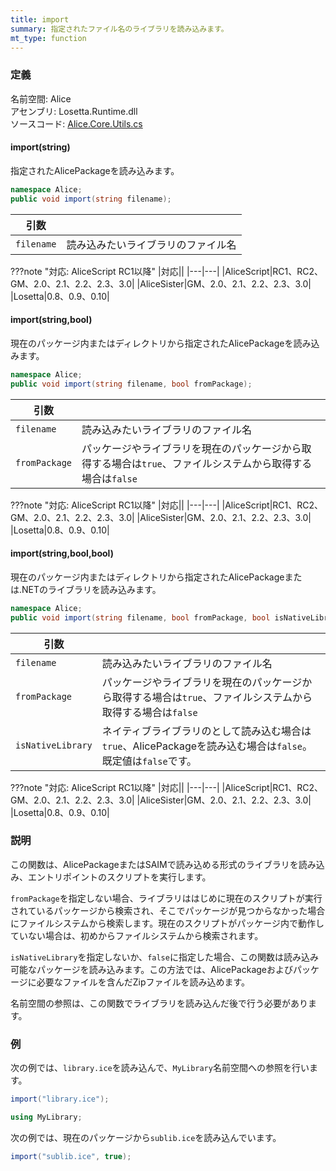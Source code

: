 ```yaml
---
title: import
summary: 指定されたファイル名のライブラリを読み込みます。
mt_type: function
---
```


### 定義
名前空間: Alice<br/>
アセンブリ: Losetta.Runtime.dll<br/>
ソースコード: [Alice.Core.Utils.cs](https://github.com/WSOFT-Project/Losetta/blob/master/Losetta.Runtime/Core/Alice.Core.Utils.cs)

#### import(string)

指定されたAlicePackageを読み込みます。

```cs title="AliceScript"
namespace Alice;
public void import(string filename);
```

|引数| |
|-|-|
|`filename`| 読み込みたいライブラリのファイル名|

???note "対応: AliceScript RC1以降"
    |対応||
    |---|---|
    |AliceScript|RC1、RC2、GM、2.0、2.1、2.2、2.3、3.0|
    |AliceSister|GM、2.0、2.1、2.2、2.3、3.0|
    |Losetta|0.8、0.9、0.10|

#### import(string,bool)

現在のパッケージ内またはディレクトリから指定されたAlicePackageを読み込みます。

```cs title="AliceScript"
namespace Alice;
public void import(string filename, bool fromPackage);
```

|引数| |
|-|-|
|`filename`| 読み込みたいライブラリのファイル名|
|`fromPackage`|パッケージやライブラリを現在のパッケージから取得する場合は`true`、ファイルシステムから取得する場合は`false`|

???note "対応: AliceScript RC1以降"
    |対応||
    |---|---|
    |AliceScript|RC1、RC2、GM、2.0、2.1、2.2、2.3、3.0|
    |AliceSister|GM、2.0、2.1、2.2、2.3、3.0|
    |Losetta|0.8、0.9、0.10|

#### import(string,bool,bool)

現在のパッケージ内またはディレクトリから指定されたAlicePackageまたは.NETのライブラリを読み込みます。

```cs title="AliceScript"
namespace Alice;
public void import(string filename, bool fromPackage, bool isNativeLibrary);
```

|引数| |
|-|-|
|`filename`| 読み込みたいライブラリのファイル名|
|`fromPackage`|パッケージやライブラリを現在のパッケージから取得する場合は`true`、ファイルシステムから取得する場合は`false`|
|`isNativeLibrary`|ネイティブライブラリのとして読み込む場合は`true`、AlicePackageを読み込む場合は`false`。既定値は`false`です。|

???note "対応: AliceScript RC1以降"
    |対応||
    |---|---|
    |AliceScript|RC1、RC2、GM、2.0、2.1、2.2、2.3、3.0|
    |AliceSister|GM、2.0、2.1、2.2、2.3、3.0|
    |Losetta|0.8、0.9、0.10|

### 説明
この関数は、AlicePackageまたはSAIMで読み込める形式のライブラリを読み込み、エントリポイントのスクリプトを実行します。

`fromPackage`を指定しない場合、ライブラリははじめに現在のスクリプトが実行されているパッケージから検索され、そこでパッケージが見つからなかった場合にファイルシステムから検索します。現在のスクリプトがパッケージ内で動作していない場合は、初めからファイルシステムから検索されます。

`isNativeLibrary`を指定しないか、`false`に指定した場合、この関数は読み込み可能なパッケージを読み込みます。この方法では、AlicePackageおよびパッケージに必要なファイルを含んだZipファイルを読み込めます。

名前空間の参照は、この関数でライブラリを読み込んだ後で行う必要があります。

### 例
次の例では、`library.ice`を読み込んで、`MyLibrary`名前空間への参照を行います。

```cs title="AliceScript"
import("library.ice");

using MyLibrary;
```

次の例では、現在のパッケージから`sublib.ice`を読み込んでいます。

```cs title="AliceScript"
import("sublib.ice", true);
```
